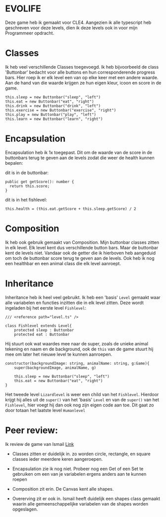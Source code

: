 # EVOLIFE
Deze game heb ik gemaakt voor CLE4.
Aangezien ik alle typescript heb geschreven voor deze levels, dien ik deze levels ook in voor mijn Programmeer opdracht. 

# Classes

Ik heb veel verschillende Classes toegevoegd.
Ik heb bijvoorbeeld de class 'Buttonbar' bedacht voor alle buttons en hun corresponderende progress bars. Hier roep ik er elk level een van op elke keer met een andere waarde. Aan de hand van die waarde krijgen ze hun eigen kleur, icoon en score in de game.

    this.sleep = new Buttonbar("sleep", "left")
    this.eat = new Buttonbar("eat", "right")
    this.drink = new Buttonbar("drink", "left")
    this.exercise = new Buttonbar("exercise", "right") 
    this.play = new Buttonbar("play", "left")
    this.learn = new Buttonbar("learn", "right")
    
# Encapsulation

Encapsulation heb ik 1x toegepast. Dit om de waarde van de score in de buttonbars terug te geven aan de levels zodat die weer de health kunnen bepalen:

dit is in de buttonbar:

    public get getScore(): number {
      return this.score;
    }

dit is in het fishlevel:

    this.health = (this.eat.getScore + this.sleep.getScore) / 2
    
# Composition

Ik heb ook gebruik gemaakt van Composition. Mijn buttonbar classes zitten in elk level. Elk level kent dus verschillende button bars. Maar de buttonbar kent de levels niet. Vandaar ook de getter die ik hierboven heb aangeduid om toch de buttonbar score terug te geven aan de levels. Ook heb ik nog een healthbar en een animal class die elk level aanroept.

# Inheritance
    
Inheritance heb ik heel veel gebruikt. Ik heb een 'basis' <code>Level</code> gemaakt waar alle variabelen en functies inzitten die in elk level zitten. Deze wordt ingeladen bij het eerste level <code>Fishlevel</code>: 

    /// <reference path="level.ts" />

    class Fishlevel extends Level{
        protected sleep : Buttonbar
        protected eat : Buttonbar
        
Hij stuurt ook wat waardes mee naar de super, zoals de unieke animal tekening en naam en de background, ook de <code>this</code> van de game stuurt hij mee om later het nieuwe level te kunnen aanroepen.

    constructor(backgroundImage: string, animalName: string, g:Game){
        super(backgroundImage, animalName, g)

        this.sleep = new Buttonbar("sleep", "left")
        this.eat = new Buttonbar("eat", "right")
    }
    
Het tweede level <code>Lizardlevel</code> is weer een child van het <code>Fishlevel</code>. Hierdoor krijgt hij alles uit de <code>super()</code> van het 'basis' <code>Level</code> en van de <code>super()</code> van het <code>Fishlevel</code>, hier voegt hij dan ook nog zijn eigen code aan toe. Dit gaat zo door totaan het laatste level <code>Humanlevel</code>
    

# Peer review:
Ik review de game van Ismail [Link](https://github.com/IsmailHusseinCR/gamepr4)

- Classes zitten er duidelijk in. zo worden circle, rectangle, en square classes ieder meerdere keren aangeroepen. 

- Encapsulation zie ik nog niet. Probeer nog een Get of een Set te gebruiken om een van je variabelen ergens anders aan te kunnen roepen

- Composition zit erin. De Canvas kent alle shapes.

- Overerving zit er ook in. Ismail heeft duidelijk een shapes class gemaakt waarin alle gemeenschappelijke variabelen van de shapes worden opgeslagen. 


   



